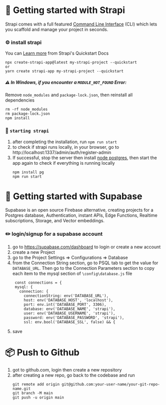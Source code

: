 # 🚀 Getting started with Strapi
Strapi comes with a full featured [Command Line Interface](https://docs.strapi.io/dev-docs/cli) (CLI) which lets you scaffold and manage your project in seconds.

### ⚙️ install strapi 

You can [Learn more](https://docs.strapi.io/dev-docs/quick-start) from Strapi's Quickstart Docs

```
npx create-strapi-app@latest my-strapi-project --quickstart
or
yarn create strapi-app my-strapi-project --quickstart
```

##### ⚠️ In Windows, if you encounter a `MODULE_NOT_FOUND` Error:
Remove `node_modules` and `package-lock.json`, then reinstall all dependencies
```
rm -rf node_modules
rm package-lock.json
npm install
```

### 🚦 `starting strapi`
1. after completing the installation, run `npm run start` 
2. to check if strapi runs locally, in your browser, go to http://localhost:1337/admin/auth/register-admin
3. If successful, stop the server then install [node postgres](https://www.npmjs.com/package/pg), then start the app again to check if everything is running locally
   ```
   npm install pg
   npm run start
   ```



# 🚀 Getting started with Supabase
Supabase is an open source Firebase alternative, creating projects for a Postgres database, Authentication, instant APIs, Edge Functions, Realtime subscriptions, Storage, and Vector embeddings.

### ✏️ login/signup for a supabase account
1. go to https://supabase.com/dashboard to login or create a new account
2. create a new Project
3. go to the Project Settings ⇒ Configurations ⇒ Database
4. from the Connection String section, go to PSQL tab to get the value for `DATABASE_URL`. Then go to the Connection Parameters section to copy each item to the mysql section of `\config\database.js` file
   ```
    const connections = {
    mysql: {
      connection: {
        connectionString: env('DATABASE_URL'),
        host: env('DATABASE_HOST', 'localhost'),
        port: env.int('DATABASE_PORT', 3306),
        database: env('DATABASE_NAME', 'strapi'),
        user: env('DATABASE_USERNAME', 'strapi'),
        password: env('DATABASE_PASSWORD', 'strapi'),
        ssl: env.bool('DATABASE_SSL', false) && {

   ```
5. save

# 📦  Push to Github 
1. got to github.com, login then create a new repository
2. after creating a new repo, go back to the codebase and run
   ```
   git remote add origin git@github.com:your-user-name/your-git-repo-name.git
   git branch -M main
   git push -u origin main
   ```





<!-- ## ⚙️ Deployment



## 📚 Learn more



## ✨ Community -->

